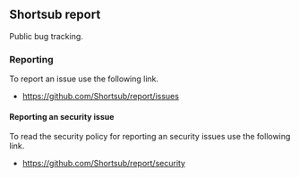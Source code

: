 ## Shortsub report

Public bug tracking.

### Reporting

To report an issue use the following link.

* https://github.com/Shortsub/report/issues

#### Reporting an security issue

To read the security policy for reporting an security issues use the
following link.

* https://github.com/Shortsub/report/security

